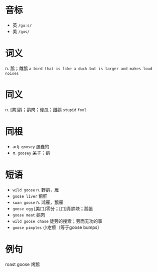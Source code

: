 # 音标

- 英 `/guːs/`
- 美 `/ɡus/`

# 词义

n. 鹅；雌鹅
`a bird that is like a duck but is larger and makes loud noises`

# 同义

n. [禽]鹅；鹅肉；傻瓜；雌鹅
`stupid` `fool`

# 同根

- adj. `goosey` 愚蠢的
- n. `goosey` 呆子；鹅

# 短语

- `wild goose` n. 野鹅，雁
- `goose liver` 鹅肝
- `swan goose` n. 鸿雁，鹅雁
- `goose egg` [美口]零分；[口]青肿块；鹅蛋
- `goose meat` 鹅肉
- `wild goose chase` 徒劳的搜索；劳而无功的事
- `goose pimples` 小疙瘩（等于goose bumps）

# 例句

roast goose
烤鹅


